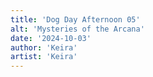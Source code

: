 ```yaml
---
title: 'Dog Day Afternoon 05'
alt: 'Mysteries of the Arcana'
date: '2024-10-03'
author: 'Keira'
artist: 'Keira'
---
```

